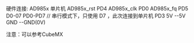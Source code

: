 硬件连接:
AD985x			单片机
AD985x_rst 	        PD4
					AD985x_clk 	    PD0
					AD985x_fq 	    PD5
					D0-07 			PD0-PD7 // 串行模式下，只使用 D7 ，此次连接到单片机 PD3
					5V					--5V
					GND					--GND(0V)

注意：可以参考CubeMX